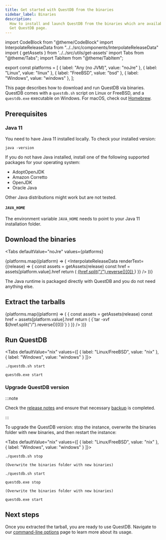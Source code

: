 ```yaml
---
title: Get started with QuestDB from the binaries
sidebar_label: Binaries
description:
  How to install and launch QuestDB from the binaries which are available on the
  Get QuestDB page.
---
```


import CodeBlock from "@theme/CodeBlock"
import InterpolateReleaseData from "../../src/components/InterpolateReleaseData"
import { getAssets } from '../../src/utils/get-assets'
import Tabs from "@theme/Tabs";
import TabItem from "@theme/TabItem";

export const platforms = [
  { label: "Any (no JVM)", value: "noJre" },
  { label: "Linux", value: "linux" },
  { label: "FreeBSD", value: "bsd" },
  { label: "Windows", value: "windows" },
];

This page describes how to download and run QuestDB via binaries. QuestDB comes with a `questdb.sh` script on Linux or FreeBSD, and a `questdb.exe` executable on Windows. For macOS, check out [Homebrew](/docs/get-started/homebrew).

## Prerequisites

### Java 11

You need to have Java 11 installed locally. To check your installed version:

```shell
java -version
```

If you do not have Java installed, install one of the following supported packages for your operating system:

- AdoptOpenJDK
- Amazon Corretto
- OpenJDK
- Oracle Java

Other Java distributions might work but are not tested.

#### `JAVA_HOME`

The environment variable `JAVA_HOME` needs to point to your Java 11 installation
folder.

## Download the binaries

<!-- prettier-ignore-start -->

<Tabs
  defaultValue="noJre"
  values={platforms}
>
  {platforms.map((platform) => (
    <TabItem key={platform} value={platform.value}>
      <InterpolateReleaseData
        renderText={(release) => {
          const assets = getAssets(release)
          const href = assets[platform.value].href
          return (
            <a href={href} rel="noopener noreferrer" target="_blank">
              {href.split("/").reverse()[0]}
            </a>
          )
        }}
      />
    </TabItem>
  ))}
</Tabs>

<!-- prettier-ignore-end -->

The Java runtime is packaged directly with QuestDB and you do not need anything else.

## Extract the tarballs

<!-- prettier-ignore-start -->

<Tabs defaultValue="noJre" values={platforms}>
  {platforms.map((platform) => (
    <TabItem key={platform} value={platform.value}>
      <InterpolateReleaseData
        renderText={(release) => {
          const assets = getAssets(release)
          const href = assets[platform.value].href
          return (
            <CodeBlock className="language-shell">
              {`tar -xvf ${href.split("/").reverse()[0]}`}
            </CodeBlock>
          )
        }}
      />
    </TabItem>
  ))}
</Tabs>

<!-- prettier-ignore-end -->

## Run QuestDB

<!-- prettier-ignore-start -->

<Tabs defaultValue="nix"
values={[
  { label: "Linux/FreeBSD", value: "nix" },
  { label: "Windows", value: "windows" }
]}>

<!-- prettier-ignore-end -->

<TabItem value="nix">


```shell
./questdb.sh start
```

</TabItem>


<TabItem value="windows">


```shell
questdb.exe start
```

</TabItem>


</Tabs>

### Upgrade QuestDB version

:::note

Check the [release notes](https://github.com/questdb/questdb/releases) and ensure
that necessary [backup](/docs/operations/backup/) is completed.

:::

To upgrade the QuestDB version: stop the instance, overwrite the binaries folder with new binaries, and then restart the instance:

<!-- prettier-ignore-start -->

<Tabs defaultValue="nix"
values={[
  { label: "Linux/FreeBSD", value: "nix" },
  { label: "Windows", value: "windows" }
]}>

<!-- prettier-ignore-end -->

<TabItem value="nix">


```shell
./questdb.sh stop

(Overwrite the binaries folder with new binaries)

./questdb.sh start
```

</TabItem>


<TabItem value="windows">


```shell
questdb.exe stop

(Overwrite the binaries folder with new binaries)

questdb.exe start
```

</TabItem>


</Tabs>


## Next steps

Once you extracted the tarball, you are ready to use QuestDB. Navigate to our
[command-line options](/docs/reference/command-line-options) page to learn more
about its usage.
